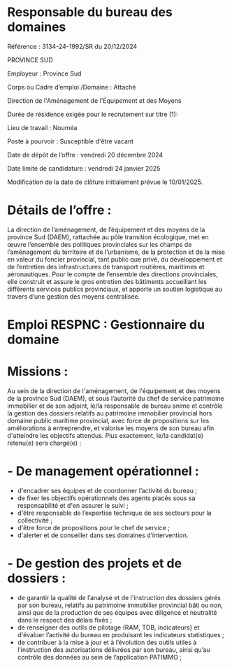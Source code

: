 # Responsable du bureau des domaines

Référence : 3134-24-1992/SR du 20/12/2024

PROVINCE SUD

Employeur : Province Sud

Corps ou Cadre d’emploi /Domaine : Attaché

Direction de l'Aménagement de l'Équipement et des Moyens

Durée de résidence exigée pour le recrutement sur titre (1):

Lieu de travail : Nouméa

Poste à pourvoir : Susceptible d'être vacant

Date de dépôt de l’offre : vendredi 20 décembre 2024

Date limite de candidature : vendredi 24 janvier 2025

Modification de la date de clôture initialement prévue le 10/01/2025.

# Détails de l’offre :

La direction de l’aménagement, de l’équipement et des moyens de la province Sud (DAEM), rattachée au pôle transition écologique, met en œuvre l’ensemble des politiques provinciales sur les champs de l’aménagement du territoire et de l’urbanisme, de la protection et de la mise en valeur du foncier provincial, tant public que privé, du développement et de l’entretien des infrastructures de transport routières, maritimes et aéronautiques. Pour le compte de l’ensemble des directions provinciales, elle construit et assure le gros entretien des bâtiments accueillant les différents services publics provinciaux, et apporte un soutien logistique au travers d’une gestion des moyens centralisée.

# Emploi RESPNC : Gestionnaire du domaine

# Missions :

Au sein de la direction de l'aménagement, de l'équipement et des moyens de la province Sud (DAEM), et sous l’autorité du chef de service patrimoine immobilier et de son adjoint, le/la responsable de bureau anime et contrôle la gestion des dossiers relatifs au patrimoine immobilier provincial hors domaine public maritime provincial, avec force de propositions sur les améliorations à entreprendre, et valorise les moyens de son bureau afin d'atteindre les objectifs attendus. Plus exactement, le/la candidat(e) retenu(e) sera chargé(e) :

# - De management opérationnel :

- d'encadrer ses équipes et de coordonner l’activité du bureau ;
- de fixer les objectifs opérationnels des agents placés sous sa responsabilité et d'en assurer le suivi ;
- d'être responsable de l’expertise technique de ses secteurs pour la collectivité ;
- d'être force de propositions pour le chef de service ;
- d'alerter et de conseiller dans ses domaines d’intervention.

# - De gestion des projets et de dossiers :

- de garantir la qualité de l’analyse et de l'instruction des dossiers gérés par son bureau, relatifs au patrimoine immobilier provincial bâti ou non, ainsi que de la production de ses équipes avec diligence et neutralité dans le respect des délais fixés ;
- de renseigner des outils de pilotage (RAM, TDB, indicateurs) et d'évaluer l’activité du bureau en produisant les indicateurs statistiques ;
- de contribuer à la mise à jour et à l’évolution des outils utiles à l’instruction des autorisations délivrées par son bureau, ainsi qu’au contrôle des données au sein de l’application PATIMMO ;